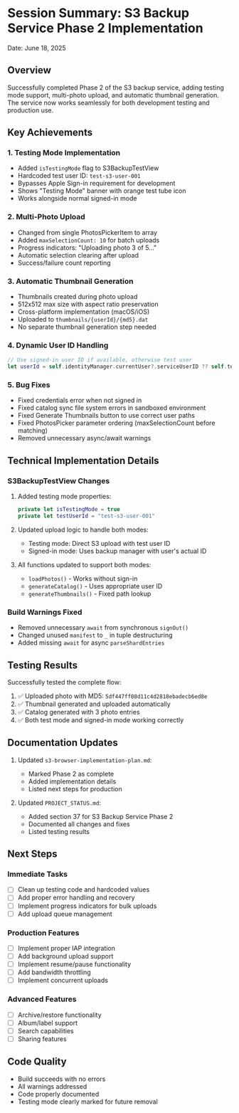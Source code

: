 # Session Summary: S3 Backup Service Phase 2 Implementation
Date: June 18, 2025

## Overview
Successfully completed Phase 2 of the S3 backup service, adding testing mode support, multi-photo upload, and automatic thumbnail generation. The service now works seamlessly for both development testing and production use.

## Key Achievements

### 1. Testing Mode Implementation
- Added `isTestingMode` flag to S3BackupTestView
- Hardcoded test user ID: `test-s3-user-001`
- Bypasses Apple Sign-in requirement for development
- Shows "Testing Mode" banner with orange test tube icon
- Works alongside normal signed-in mode

### 2. Multi-Photo Upload
- Changed from single PhotosPickerItem to array
- Added `maxSelectionCount: 10` for batch uploads
- Progress indicators: "Uploading photo 3 of 5..."
- Automatic selection clearing after upload
- Success/failure count reporting

### 3. Automatic Thumbnail Generation
- Thumbnails created during photo upload
- 512x512 max size with aspect ratio preservation
- Cross-platform implementation (macOS/iOS)
- Uploaded to `thumbnails/{userId}/{md5}.dat`
- No separate thumbnail generation step needed

### 4. Dynamic User ID Handling
```swift
// Use signed-in user ID if available, otherwise test user
let userId = self.identityManager.currentUser?.serviceUserID ?? self.testUserId
```

### 5. Bug Fixes
- Fixed credentials error when not signed in
- Fixed catalog sync file system errors in sandboxed environment
- Fixed Generate Thumbnails button to use correct user paths
- Fixed PhotosPicker parameter ordering (maxSelectionCount before matching)
- Removed unnecessary async/await warnings

## Technical Implementation Details

### S3BackupTestView Changes
1. Added testing mode properties:
   ```swift
   private let isTestingMode = true
   private let testUserId = "test-s3-user-001"
   ```

2. Updated upload logic to handle both modes:
   - Testing mode: Direct S3 upload with test user ID
   - Signed-in mode: Uses backup manager with user's actual ID

3. All functions updated to support both modes:
   - `loadPhotos()` - Works without sign-in
   - `generateCatalog()` - Uses appropriate user ID
   - `generateThumbnails()` - Fixed path lookup

### Build Warnings Fixed
- Removed unnecessary `await` from synchronous `signOut()`
- Changed unused `manifest` to `_` in tuple destructuring
- Added missing `await` for async `parseShardEntries`

## Testing Results
Successfully tested the complete flow:
1. ✅ Uploaded photo with MD5: `5df447ff08d11c4d2818ebadecb6ed8e`
2. ✅ Thumbnail generated and uploaded automatically
3. ✅ Catalog generated with 3 photo entries
4. ✅ Both test mode and signed-in mode working correctly

## Documentation Updates
1. Updated `s3-browser-implementation-plan.md`:
   - Marked Phase 2 as complete
   - Added implementation details
   - Listed next steps for production

2. Updated `PROJECT_STATUS.md`:
   - Added section 37 for S3 Backup Service Phase 2
   - Documented all changes and fixes
   - Listed testing results

## Next Steps

### Immediate Tasks
- [ ] Clean up testing code and hardcoded values
- [ ] Add proper error handling and recovery
- [ ] Implement progress indicators for bulk uploads
- [ ] Add upload queue management

### Production Features
- [ ] Implement proper IAP integration
- [ ] Add background upload support
- [ ] Implement resume/pause functionality
- [ ] Add bandwidth throttling
- [ ] Implement concurrent uploads

### Advanced Features
- [ ] Archive/restore functionality
- [ ] Album/label support
- [ ] Search capabilities
- [ ] Sharing features

## Code Quality
- Build succeeds with no errors
- All warnings addressed
- Code properly documented
- Testing mode clearly marked for future removal